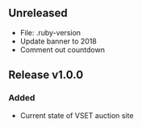 ## Unreleased
- File: .ruby-version
- Update banner to 2018
- Comment out countdown

## Release v1.0.0
### Added
- Current state of VSET auction site
